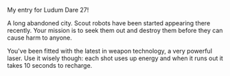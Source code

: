 My entry for Ludum Dare 27!

A long abandoned city. Scout robots have been started appearing there recently.
Your mission is to seek them out and destroy them before they can cause harm to
anyone.

You've been fitted with the latest in weapon technology, a very powerful laser.
Use it wisely though: each shot uses up energy and when it runs out it takes 10
seconds to recharge.
